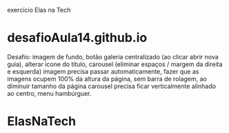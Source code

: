 exercício Elas na Tech

# desafioAula14.github.io

Desafio: imagem de fundo, botão galeria centralizado (ao clicar abrir nova guia), alterar ícone do título, carousel (eliminar espaços / margem da direita e esquerda) imagem precisa passar automaticamente, fazer que as imagens ocupem 100% da altura da página, sem barra de rolagem, ao diminuir tamanho da página carousel precisa ficar verticalmente alinhado ao centro, menu hambúrguer.

# ElasNaTech
